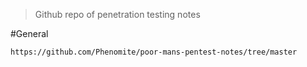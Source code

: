 > Github repo of penetration testing notes


#General 

```
https://github.com/Phenomite/poor-mans-pentest-notes/tree/master
```